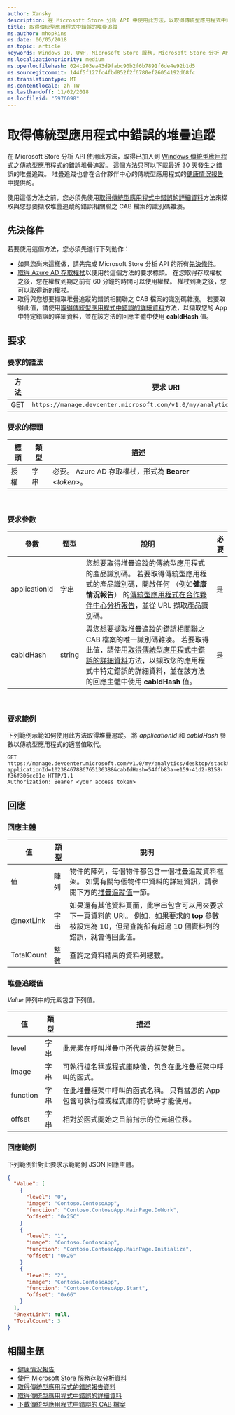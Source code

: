 ```yaml
---
author: Xansky
description: 在 Microsoft Store 分析 API 中使用此方法，以取得傳統型應用程式中錯誤的堆疊追蹤。
title: 取得傳統型應用程式中錯誤的堆疊追蹤
ms.author: mhopkins
ms.date: 06/05/2018
ms.topic: article
keywords: Windows 10, UWP, Microsoft Store 服務, Microsoft Store 分析 API, 堆疊追蹤, 錯誤, 詳細資料, 傳統型應用程式
ms.localizationpriority: medium
ms.openlocfilehash: 024c903ea43d9fabc90b2f6b7891f6de4e92b1d5
ms.sourcegitcommit: 144f5f127fc4fbd852f2f6780ef26054192d68fc
ms.translationtype: MT
ms.contentlocale: zh-TW
ms.lasthandoff: 11/02/2018
ms.locfileid: "5976098"
---
```

# <a name="get-the-stack-trace-for-an-error-in-your-desktop-application"></a>取得傳統型應用程式中錯誤的堆疊追蹤

在 Microsoft Store 分析 API 使用此方法，取得已加入到 [Windows 傳統型應用程式](https://msdn.microsoft.com/library/windows/desktop/mt826504)之傳統型應用程式的錯誤堆疊追蹤。 這個方法只可以下載最近 30 天發生之錯誤的堆疊追蹤。 堆疊追蹤也會在合作夥伴中心的傳統型應用程式的[健康情況報告](https://msdn.microsoft.com/library/windows/desktop/mt826504)中提供的。

使用這個方法之前，您必須先使用[取得傳統型應用程式中錯誤的詳細資料](get-details-for-an-error-in-your-desktop-application.md)方法來擷取與您想要擷取堆疊追蹤的錯誤相關聯之 CAB 檔案的識別碼雜湊。

## <a name="prerequisites"></a>先決條件


若要使用這個方法，您必須先進行下列動作：

* 如果您尚未這樣做，請先完成 Microsoft Store 分析 API 的所有[先決條件](access-analytics-data-using-windows-store-services.md#prerequisites)。
* [取得 Azure AD 存取權杖](access-analytics-data-using-windows-store-services.md#obtain-an-azure-ad-access-token)以便用於這個方法的要求標頭。 在您取得存取權杖之後，您在權杖到期之前有 60 分鐘的時間可以使用權杖。 權杖到期之後，您可以取得新的權杖。
* 取得與您想要擷取堆疊追蹤的錯誤相關聯之 CAB 檔案的識別碼雜湊。 若要取得此值，請使用[取得傳統型應用程式中錯誤的詳細資料](get-details-for-an-error-in-your-desktop-application.md)方法，以擷取您的 App 中特定錯誤的詳細資料，並在該方法的回應主體中使用 **cabIdHash** 值。

## <a name="request"></a>要求


### <a name="request-syntax"></a>要求的語法

| 方法 | 要求 URI                                                          |
|--------|----------------------------------------------------------------------|
| GET    | ```https://manage.devcenter.microsoft.com/v1.0/my/analytics/desktop/stacktrace``` |


### <a name="request-header"></a>要求的標頭

| 標頭        | 類型   | 描述                                                                 |
|---------------|--------|-----------------------------------------------------------------------------|
| 授權 | 字串 | 必要。 Azure AD 存取權杖，形式為 **Bearer** &lt;*token*&gt;。 |
 

### <a name="request-parameters"></a>要求參數

| 參數        | 類型   |  說明      |  必要  |
|---------------|--------|---------------|------|
| applicationId | 字串 | 您想要取得堆疊追蹤的傳統型應用程式的產品識別碼。 若要取得傳統型應用程式的產品識別碼，開啟任何 （例如**健康情況報告**） 的[傳統型應用程式在合作夥伴中心分析報告](https://msdn.microsoft.com/library/windows/desktop/mt826504)，並從 URL 擷取產品識別碼。 |  是  |
| cabIdHash | string | 與您想要擷取堆疊追蹤的錯誤相關聯之 CAB 檔案的唯一識別碼雜湊。 若要取得此值，請使用[取得傳統型應用程式中錯誤的詳細資料](get-details-for-an-error-in-your-desktop-application.md)方法，以擷取您的應用程式中特定錯誤的詳細資料，並在該方法的回應主體中使用 **cabIdHash** 值。 |  是  |

 
### <a name="request-example"></a>要求範例

下列範例示範如何使用此方法取得堆疊追蹤。 將 *applicationId* 和 *cabIdHash* 參數以傳統型應用程式的適當值取代。

```syntax
GET https://manage.devcenter.microsoft.com/v1.0/my/analytics/desktop/stacktrace?applicationId=10238467886765136388&cabIdHash=54ffb83a-e159-41d2-8158-f36f306cc01e HTTP/1.1
Authorization: Bearer <your access token>
```

## <a name="response"></a>回應


### <a name="response-body"></a>回應主體

| 值      | 類型    | 說明                  |
|------------|---------|--------------------------------|
| 值      | 陣列   | 物件的陣列，每個物件都包含一個堆疊追蹤資料框架。 如需有關每個物件中資料的詳細資訊，請參閱下方的[堆疊追蹤值](#stack-trace-values)一節。 |
| @nextLink  | 字串  | 如果還有其他資料頁面，此字串包含可以用來要求下一頁資料的 URI。 例如，如果要求的 **top** 參數被設定為 10，但是查詢卻有超過 10 個資料列的錯誤，就會傳回此值。 |
| TotalCount | 整數 | 查詢之資料結果的資料列總數。          |


### <a name="stack-trace-values"></a>堆疊追蹤值

*Value* 陣列中的元素包含下列值。

| 值           | 類型    | 描述      |
|-----------------|---------|----------------|
| level            | 字串  |  此元素在呼叫堆疊中所代表的框架數目。  |
| image   | 字串  |   可執行檔名稱或程式庫映像，包含在此堆疊框架中呼叫的函式。           |
| function | 字串  |  在此堆疊框架中呼叫的函式名稱。 只有當您的 App 包含可執行檔或程式庫的符號時才能使用。              |
| offset     | 字串  |  相對於函式開始之目前指示的位元組位移。      |


### <a name="response-example"></a>回應範例

下列範例針對此要求示範範例 JSON 回應主體。

```json
{
  "Value": [
    {
      "level": "0",
      "image": "Contoso.ContosoApp",
      "function": "Contoso.ContosoApp.MainPage.DoWork",
      "offset": "0x25C"
    }
    {
      "level": "1",
      "image": "Contoso.ContosoApp",
      "function": "Contoso.ContosoApp.MainPage.Initialize",
      "offset": "0x26"
    }
    {
      "level": "2",
      "image": "Contoso.ContosoApp",
      "function": "Contoso.ContosoApp.Start",
      "offset": "0x66"
    }
  ],
  "@nextLink": null,
  "TotalCount": 3
}

```

## <a name="related-topics"></a>相關主題

* [健康情況報告](../publish/health-report.md)
* [使用 Microsoft Store 服務存取分析資料](access-analytics-data-using-windows-store-services.md)
* [取得傳統型應用程式的錯誤報告資料](get-desktop-application-error-reporting-data.md)
* [取得傳統型應用程式中錯誤的詳細資料](get-details-for-an-error-in-your-desktop-application.md)
* [下載傳統型應用程式中錯誤的 CAB 檔案](download-the-cab-file-for-an-error-in-your-desktop-application.md)
